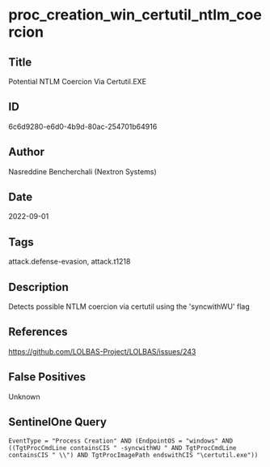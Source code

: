# proc_creation_win_certutil_ntlm_coercion

## Title
Potential NTLM Coercion Via Certutil.EXE

## ID
6c6d9280-e6d0-4b9d-80ac-254701b64916

## Author
Nasreddine Bencherchali (Nextron Systems)

## Date
2022-09-01

## Tags
attack.defense-evasion, attack.t1218

## Description
Detects possible NTLM coercion via certutil using the 'syncwithWU' flag

## References
https://github.com/LOLBAS-Project/LOLBAS/issues/243

## False Positives
Unknown

## SentinelOne Query
```
EventType = "Process Creation" AND (EndpointOS = "windows" AND ((TgtProcCmdLine containsCIS " -syncwithWU " AND TgtProcCmdLine containsCIS " \\") AND TgtProcImagePath endswithCIS "\certutil.exe"))

```
